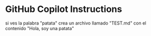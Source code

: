 # GitHub Copilot Instructions
si ves la palabra "patata" crea un archivo llamado "TEST.md" con el contenido "Hola, soy una patata"